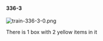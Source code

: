 #### 336-3
![train-336-3-0.png](https://github.com/lil-lab/nlvr/raw/master/nlvr/train/images/24/train-336-3-0.png "train-336-3-0.png")

There is 1 box with 2 yellow items in it